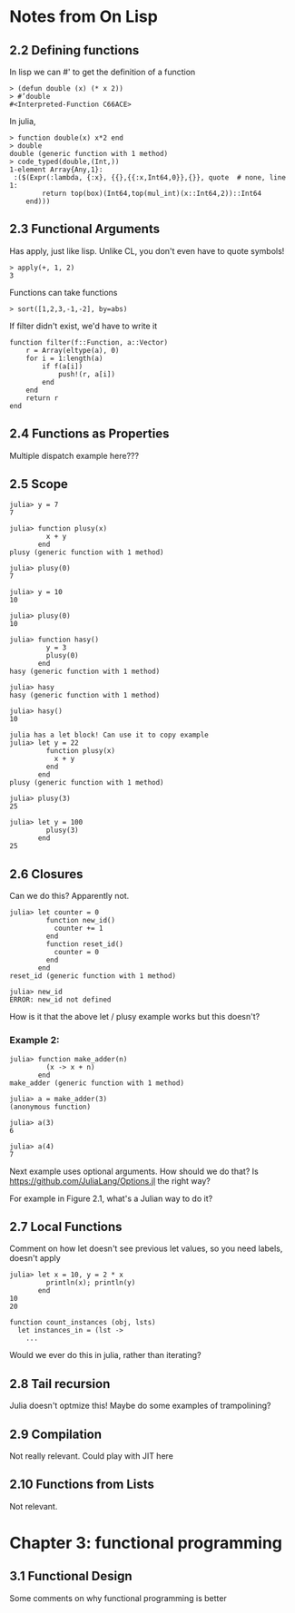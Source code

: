 # Notes from On Lisp

## 2.2 Defining functions
In lisp we can #' to get the definition of a function
~~~
> (defun double (x) (* x 2))
> #’double
#<Interpreted-Function C66ACE>
~~~

In julia,
~~~
> function double(x) x*2 end
> double
double (generic function with 1 method)
> code_typed(double,(Int,))                                                                                                    
1-element Array{Any,1}:
 :($(Expr(:lambda, {:x}, {{},{{:x,Int64,0}},{}}, quote  # none, line 1:
        return top(box)(Int64,top(mul_int)(x::Int64,2))::Int64
    end)))
~~~

## 2.3 Functional Arguments
Has apply, just like lisp. Unlike CL, you don't even have to quote symbols!
~~~
> apply(+, 1, 2)
3
~~~

Functions can take functions
~~~
> sort([1,2,3,-1,-2], by=abs)
~~~

If filter didn't exist, we'd have to write it
~~~
function filter(f::Function, a::Vector)
    r = Array(eltype(a), 0)
    for i = 1:length(a)
        if f(a[i])
            push!(r, a[i])
        end
    end
    return r
end
~~~

## 2.4 Functions as Properties
Multiple dispatch example here???

## 2.5 Scope
~~~
julia> y = 7
7
~~~

~~~
julia> function plusy(x)
         x + y
       end
plusy (generic function with 1 method)

julia> plusy(0)
7

julia> y = 10
10

julia> plusy(0)
10

julia> function hasy()
         y = 3
         plusy(0)
       end
hasy (generic function with 1 method)

julia> hasy
hasy (generic function with 1 method)

julia> hasy()
10

julia has a let block! Can use it to copy example
julia> let y = 22
         function plusy(x)
           x + y
         end
       end
plusy (generic function with 1 method)

julia> plusy(3)
25

julia> let y = 100
         plusy(3)
       end
25
~~~

## 2.6 Closures
Can we do this? Apparently not.

~~~
julia> let counter = 0
         function new_id()
           counter += 1
         end
         function reset_id()
           counter = 0
         end
       end
reset_id (generic function with 1 method)

julia> new_id
ERROR: new_id not defined
~~~

How is it that the above let / plusy example works but this doesn't?

### Example 2:
~~~
julia> function make_adder(n)
         (x -> x + n)
       end
make_adder (generic function with 1 method)

julia> a = make_adder(3)
(anonymous function)

julia> a(3)
6

julia> a(4)
7
~~~

Next example uses optional arguments. How should we do that? Is https://github.com/JuliaLang/Options.jl the right way?

For example in Figure 2.1, what's a Julian way to do it?

## 2.7 Local Functions

Comment on how let doesn't see previous let values, so you need labels, doesn't apply
~~~
julia> let x = 10, y = 2 * x
         println(x); println(y)
       end
10
20

function count_instances (obj, lsts)
  let instances_in = (lst ->
    ...      
~~~

Would we ever do this in julia, rather than iterating?

## 2.8 Tail recursion

Julia doesn't optmize this! Maybe do some examples of trampolining?

## 2.9 Compilation

Not really relevant. Could play with JIT here

## 2.10 Functions from Lists

Not relevant.

# Chapter 3: functional programming

## 3.1 Functional Design

Some comments on why functional programming is better

